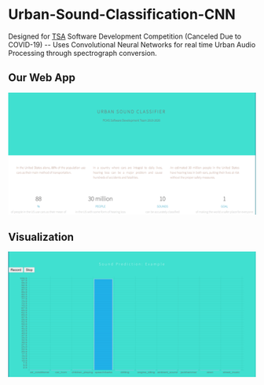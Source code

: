 # Urban-Sound-Classification-CNN
Designed for [TSA](https://tsaweb.org/) Software Development Competition (Canceled Due to COVID-19) --
Uses Convolutional Neural Networks for real time Urban Audio Processing through spectrograph conversion.
## Our Web App
![](SoftwaredevHomePage.png)

## Visualization
![](SoftwaredevGraph.png)
